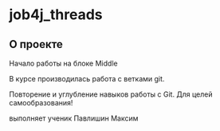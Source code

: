 # job4j_threads

## О проекте

Начало работы на блоке Middle

В курсе производилась работа с ветками git.


Повторение и углубление навыков работы с Git.
Для целей самообразования!
     

выполняет ученик Павлишин Максим